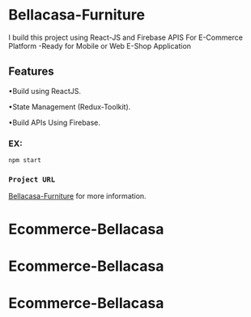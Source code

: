  # Bellacasa-Furniture

 
I build this project using React-JS and Firebase APIS  For E-Commerce Platform -Ready for Mobile or Web E-Shop Application
## Features
 
 •Build using ReactJS.
 
•State Management (Redux-Toolkit).

•Build APIs Using Firebase.




### EX:
 ```
npm start
```

### `Project URL`
  [Bellacasa-Furniture](https://bellacasa-furniture-react-js.vercel.app/home) for more information.

 
# Ecommerce-Bellacasa
# Ecommerce-Bellacasa
# Ecommerce-Bellacasa

